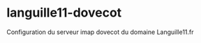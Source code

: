 languille11-dovecot
===================

Configuration du serveur imap dovecot du domaine Languille11.fr

